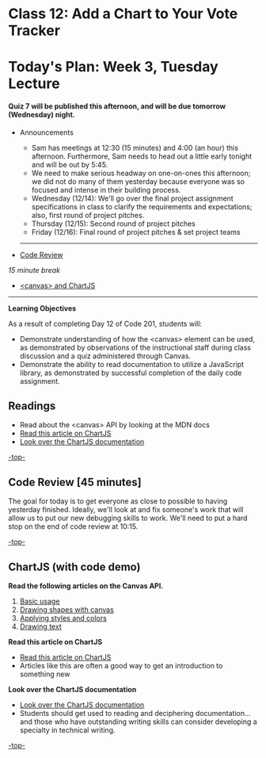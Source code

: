 # Class 12: Add a Chart to Your Vote Tracker

<a id="top"></a>
# Today's Plan: Week 3, Tuesday Lecture

#### Quiz 7 will be published this afternoon, and will be due tomorrow (Wednesday) night.

- Announcements
  - Sam has meetings at 12:30 (15 minutes) and 4:00 (an hour) this afternoon. Furthermore, Sam needs to head out a little early tonight and will be out by 5:45.
  - We need to make serious headway on one-on-ones this afternoon; we did not do many of them yesterday because everyone was so focused and intense in their building process.
  - Wednesday (12/14): We'll go over the final project assignment specifications in class to clarify the requirements and expectations; also, first round of project pitches.
  - Thursday (12/15): Second round of project pitches
  - Friday (12/16): Final round of project pitches & set project teams

  ---

- [Code Review](#codereview)

*15 minute break*

- [\<canvas> and ChartJS](#chartjs)

---

 **Learning Objectives**

 As a result of completing Day 12 of Code 201, students will:

 - Demonstrate understanding of how the \<canvas> element can be used, as demonstrated by observations of the instructional staff during class discussion and a quiz administered through Canvas.
 - Demonstrate the ability to read documentation to utilize a JavaScript library, as demonstrated by successful completion of the daily code assignment.

## Readings

- Read about the \<canvas\> API by looking at the MDN docs
- [Read this article on ChartJS](http://www.webdesignerdepot.com/2013/11/easily-create-stunning-animated-charts-with-chart-js/)
- [Look over the ChartJS documentation](http://www.chartjs.org/docs/)

[-top-](#top)

<a id="codereview"></a>
## Code Review [45 minutes]

The goal for today is to get everyone as close to possible to having yesterday finished. Ideally, we'll look at and fix someone's work that will allow us to put our new debugging skills to work. We'll need to put a hard stop on the end of code review at 10:15.

[-top-](#top)

<a id="chartjs"></a>
## ChartJS (with code demo)

**Read the following articles on the Canvas API.**

1. [Basic usage](https://developer.mozilla.org/en-US/docs/Web/API/Canvas_API/Tutorial/Basic_usage)
2. [Drawing shapes with canvas](https://developer.mozilla.org/en-US/docs/Web/API/Canvas_API/Tutorial/Drawing_shapes)
3. [Applying styles and colors](https://developer.mozilla.org/en-US/docs/Web/API/Canvas_API/Tutorial/Applying_styles_and_colors)
4. [Drawing text](https://developer.mozilla.org/en-US/docs/Web/API/Canvas_API/Tutorial/Drawing_text)

**Read this article on ChartJS**

- [Read this article on ChartJS](http://www.webdesignerdepot.com/2013/11/easily-create-stunning-animated-charts-with-chart-js/)
- Articles like this are often a good way to get an introduction to something new

**Look over the ChartJS documentation**

- [Look over the ChartJS documentation](http://www.chartjs.org/docs/)
- Students should get used to reading and deciphering documentation... and those who have outstanding writing skills can consider developing a specialty in technical writing.

[-top-](#top)
